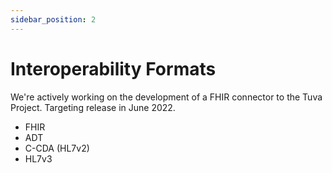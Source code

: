 ```yaml
---
sidebar_position: 2
---
```


# Interoperability Formats

We're actively working on the development of a FHIR connector to the Tuva Project.  Targeting release in June 2022.

- FHIR
- ADT
- C-CDA (HL7v2)
- HL7v3